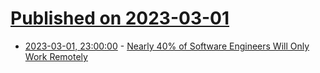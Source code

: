 # [Published on 2023-03-01](index.md)

* [2023-03-01, 23:00:00](https://it.slashdot.org/story/23/03/01/223251/nearly-40-of-software-engineers-will-only-work-remotely?utm_source=rss1.0mainlinkanon&utm_medium=feed) - [Nearly 40% of Software Engineers Will Only Work Remotely](https://it.slashdot.org/story/23/03/01/223251/nearly-40-of-software-engineers-will-only-work-remotely?utm_source=rss1.0mainlinkanon&utm_medium=feed)
